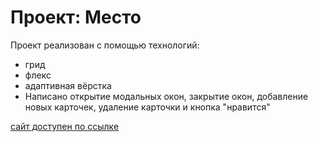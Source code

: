 # Проект: Место

Проект реализован с помощью технологий:
* грид
* флекс
* адаптивная вёрстка
* Написано открытие модальных окон, закрытие окон, добавление новых карточек, удаление карточки и кнопка "нравится"

[сайт доступен по ссылке](https://katkovatanya.github.io/mesto-project/)